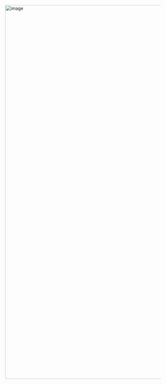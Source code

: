 <img width="2478" height="1210" alt="image" src="https://github.com/user-attachments/assets/1d38b0fb-c4ab-42bc-9634-c1c9792f1dd5" />
